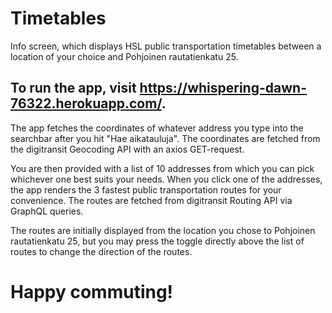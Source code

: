 # Timetables
Info screen, which displays HSL public transportation timetables between a location of your choice and Pohjoinen rautatienkatu 25.

## To run the app, visit https://whispering-dawn-76322.herokuapp.com/.

The app fetches the coordinates of whatever address you type into the searchbar after you hit "Hae aikatauluja".
The coordinates are fetched from the digitransit Geocoding API with an axios GET-request.

You are then provided with a list of 10 addresses from which you can pick whichever one best suits your needs.
When you click one of the addresses, the app renders the 3 fastest public transportation routes for your convenience.
The routes are fetched from digitransit Routing API via GraphQL queries.

The routes are initially displayed from the location you chose to Pohjoinen rautatienkatu 25, but you may press the toggle directly above the list of routes to change the direction of the routes.

# Happy commuting!